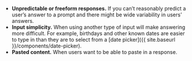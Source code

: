 - **Unpredictable or freeform responses.** If you can’t reasonably predict a user’s answer to a prompt and there might be wide variability in users’ answers.
- **Input simplicity.** When using another type of input will make answering more difficult. For example, birthdays and other known dates are easier to type in than they are to select from a [date picker]({{ site.baseurl }}/components/date-picker).
- **Pasted content.** When users want to be able to paste in a response.
